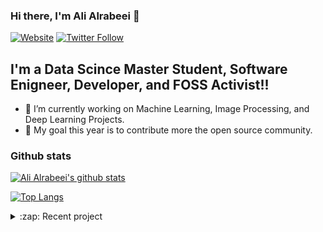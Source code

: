 ### Hi there, I'm Ali Alrabeei  👋

[![Website](https://img.shields.io/website?label=codeSTACKr.com&style=for-the-badge&url=https%3A%2F%2Fcodestackr.com)](https://codestackr.com)
[![Twitter Follow](https://img.shields.io/twitter/follow/codeSTACKr?color=1DA1F2&logo=twitter&style=for-the-badge)](https://twitter.com/intent/follow?original_referer=https%3A%2F%2Fgithub.com%2FcodeSTACKr&screen_name=codeSTACKr)

## I'm a Data Scince Master Student, Software Enigneer, Developer, and FOSS Activist!!

- 🔭 I’m currently working on Machine Learning, Image Processing, and Deep Learning Projects.
- 🌱 My goal this year is to contribute more the open source community.


### Github stats
[![Ali Alrabeei's github stats](https://github-readme-stats.vercel.app/api?username=ali-commits&theme=react)](https://github.com/anuraghazra/github-readme-stats)

[![Top Langs](https://github-readme-stats.vercel.app/api/top-langs/?username=ali-commits&theme=react&layout=compact)](https://github.com/anuraghazra/github-readme-stats)


<details>
  <summary>:zap: Recent project</summary>
    </br>
    <img alt="Amjad50/GB-emu" src="https://github-readme-stats.vercel.app/api/pin/?username=Amjad50&repo=GB-emu&theme=react"/>
</details>

<!--  -->
